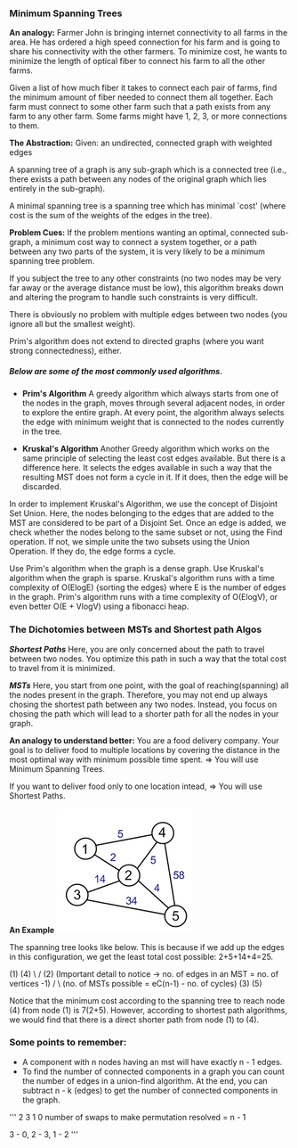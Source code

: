 ### Minimum Spanning Trees
**An analogy:** Farmer John is bringing internet connectivity to all farms in the area. He has ordered a high speed connection for his farm and is going to share his connectivity with the other farmers. To minimize cost, he wants to minimize the length of optical fiber to connect his farm to all the other farms.

Given a list of how much fiber it takes to connect each pair of farms, find the minimum amount of fiber needed to connect them all together. Each farm must connect to some other farm such that a path exists from any farm to any other farm. Some farms might have 1, 2, 3, or more connections to them.

**The Abstraction:**
Given: an undirected, connected graph with weighted edges

A spanning tree of a graph is any sub-graph which is a connected tree (i.e., there exists a path between any nodes of the original graph which lies entirely in the sub-graph).

A minimal spanning tree is a spanning tree which has minimal `cost' (where cost is the sum of the weights of the edges in the tree).

**Problem Cues:**
If the problem mentions wanting an optimal, connected sub-graph, a minimum cost way to connect a system together, or a path between any two parts of the system, it is very likely to be a minimum spanning tree problem.

If you subject the tree to any other constraints (no two nodes may be very far away or the average distance must be low), this algorithm breaks down and altering the program to handle such constraints is very difficult.

There is obviously no problem with multiple edges between two nodes (you ignore all but the smallest weight).

Prim's algorithm does not extend to directed graphs (where you want strong connectedness), either.

##### Below are some of the most commonly used algorithms.

* **Prim's Algorithm**
A greedy algorithm which always starts from one of the nodes in the graph, moves through several adjacent nodes, in order to explore the entire graph. At every point, the algorithm always selects the edge with minimum weight that is connected to the nodes currently in the tree.

* **Kruskal's Algorithm**
Another Greedy algorithm which works on the same principle of selecting the least cost edges available. But there is a difference here. It selects the edges available in such a way that the resulting MST does not form a cycle in it. If it does, then the edge will be discarded.

In order to implement Kruskal's Algorithm, we use the concept of Disjoint Set Union. Here, the nodes belonging to the edges that are added to the MST are considered to be part of a Disjoint Set. Once an edge is added, we check whether the nodes belong to the same subset or not, using the Find operation. If not, we simple unite the two subsets using the Union Operation. If they do, the edge forms a cycle. 

Use Prim's algorithm when the graph is a dense graph. Use Kruskal's algorithm when the graph is sparse.
Kruskal's algorithm runs with a time complexity of O(ElogE) {sorting the edges} where E is the number of edges in the graph.
Prim's algorithm runs with a time complexity of O(ElogV), or even better O(E + VlogV) using a fibonacci heap.

### The Dichotomies between MSTs and Shortest path Algos

***Shortest Paths*** Here, you are only concerned about the path to travel between two nodes. You optimize this path in such a way that the total cost to travel from it is minimized. 

***MSTs*** Here, you start from one point, with the goal of reaching(spanning) all the nodes present in the graph. Therefore, you may not end up always chosing the shortest path between any two nodes. Instead, you focus on chosing the path which will lead to a shorter path for all the nodes in your graph.

**An analogy to understand better:** You are a food delivery company. Your goal is to deliver food to multiple locations by covering the distance in the most optimal way with minimum possible time spent. => You will use Minimum Spanning Trees.

If you want to deliver food only to one location intead, => You will use Shortest Paths.

**An Example** 
![Alt text](b6Ggp.png?raw=true "example")

The spanning tree looks like below. This is because if we add up the edges in this configuration, we get the least total cost possible: 2+5+14+4=25.

(1)   (4)
  \   /
   (2)           (Important detail to notice -> no. of edges in an MST = no. of vertices -1)
  /   \          (no. of MSTs possible = eC(n-1) - no. of cycles)
(3)   (5)

Notice that the minimum cost according to the spanning tree to reach node (4) from node (1) is 7(2+5). However, according to shortest path algorithms, we would find that there is a direct shorter path from node (1)  to (4).

### Some points to remember:
- A component with n nodes having an mst will have exactly n - 1 edges.
- To find the number of connected components in a graph you can count the number of edges in a union-find algorithm. At the end, you can subtract n - k (edges) to get the number of connected components in the graph.

'''
2 3 1 0
number of swaps to make permutation resolved = n - 1

3 - 0, 2 - 3, 1 - 2
'''